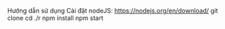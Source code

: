 Hướng dẫn sử dụng
Cài đặt nodeJS: https://nodejs.org/en/download/
git clone 
cd ./r
npm install
npm  start
